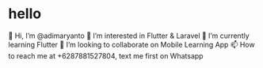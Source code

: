 # hello

👋 Hi, I’m @adimaryanto
👀 I’m interested in Flutter & Laravel
🌱 I’m currently learning Flutter
💞️ I’m looking to collaborate on Mobile Learning App
📫 How to reach me at +6287881527804, text me first on Whatsapp
